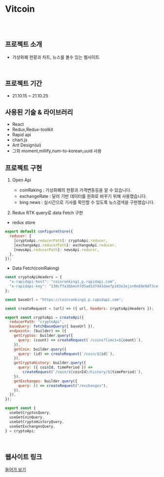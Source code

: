 # Vitcoin

<br><br>

## 프로젝트 소개

- 가상화폐 현황과 차트, 뉴스를 볼수 있는 웹사이트

<br>

## 프로젝트 기간

- 21.10.15 ~ 21.10.25
  <br>

## 사용된 기술 & 라이브러리

- React
- Redux,Redux-toolkit
- Rapid api
- chart.js
- Ant Design(ui)
- 그외 moment,millify,num-to-korean,uuid 사용
  <br>

## 프로젝트 구현

1. Open Api

   - coinRaking : 가상화폐의 현황과 가격변동등을 알 수 있습니다.
   - exchangeRate : 달러 기반 데이터를 원화로 바꾸기 위해 사용했습니다.
   - bing news : 실시간으로 기사를 확인할 수 있도록 뉴스검색을 구현했습니다.

2. Redux RTK query로 data Fetch 구현

- redux store

```javascript
export default configureStore({
  reducer: {
    [cryptoApi.reducerPath]: cryptoApi.reducer,
    [exchangeApi.reducerPath]: exchangeApi.reducer,
    [newsApi.reducerPath]: newsApi.reducer,
  },
});
```

- Data Fetch(coinRaking)

```javascript
const cryptoApiHeaders = {
  "x-rapidapi-host": "coinranking1.p.rapidapi.com",
  "x-rapidapi-key": "130cffa3bbmsh7d5ad1d7d41daefp183e2ejsn0e69e9df3cef",
};

const baseUrl = "https://coinranking1.p.rapidapi.com";

const createRequest = (url) => ({ url, headers: cryptoApiHeaders });

export const cryptoApi = createApi({
  reducerPath: "cryptoApi",
  baseQuery: fetchBaseQuery({ baseUrl }),
  endpoints: (builder) => ({
    getCryptos: builder.query({
      query: (count) => createRequest(`/coins?limit=${count}`),
    }),
    getCoin: builder.query({
      query: (id) => createRequest(`/coin/${id}`),
    }),
    getCryptoHistory: builder.query({
      query: ({ coinId, timePeriod }) =>
        createRequest(`/coin/${coinId}/history/${timePeriod}`),
    }),
    getExchanges: builder.query({
      query: () => createRequest("/exchanges"),
    }),
  }),
});

export const {
  useGetCryptosQuery,
  useGetCoinQuery,
  useGetCryptoHistoryQuery,
  useGetExchangesQuery,
} = cryptoApi;
```

<br>

## 웹사이트 링크

[들어가 보기](https://vitcoin.netlify.app/)
